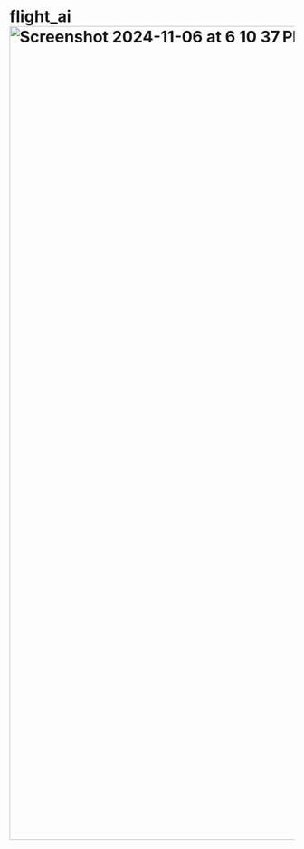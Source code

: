 # flight_ai<img width="1440" alt="Screenshot 2024-11-06 at 6 10 37 PM" src="https://github.com/user-attachments/assets/8ebf38ac-19d8-4f87-9a9a-d4a19e79a06d">
